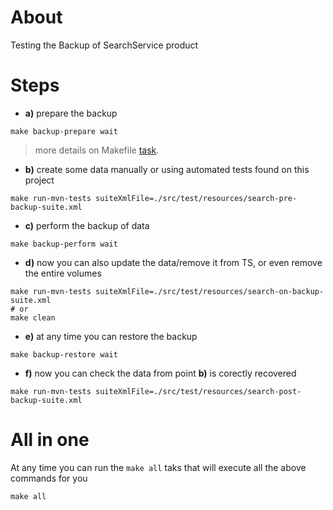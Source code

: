 # About

Testing the Backup of SearchService product

# Steps

* **a)** prepare the backup
```shel
make backup-prepare wait
```
>more details on Makefile [task](Makefile#L27).

* **b)** create some data manually or using automated tests found on this project
```shel
make run-mvn-tests suiteXmlFile=./src/test/resources/search-pre-backup-suite.xml
```

* **c)** perform the backup of data
```shel
make backup-perform wait
```
* **d)** now you can also update the data/remove it from TS, or even remove the entire volumes
```shel
make run-mvn-tests suiteXmlFile=./src/test/resources/search-on-backup-suite.xml
# or
make clean
```
* **e)** at any time you can restore the backup
```shel
make backup-restore wait
```
* **f)** now you can check the data from point **b)** is corectly recovered
```shel
make run-mvn-tests suiteXmlFile=./src/test/resources/search-post-backup-suite.xml
```

# All in one
At any time you can run the `make all` taks that will execute all the above commands for you

```shel
make all
```